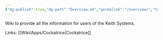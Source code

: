 ```yaml
---
{"dg-publish":true,"dg-path":"Overview.md","permalink":"/overview/","tags":["gardenEntry"],"updated":"2025-05-27T11:32:53.542-04:00"}
---
```


Wiki to provide all the information for users of the Keith Systems.

Links:
[[Wiki/Apps/Cockatrice\|Cockatrice]]

